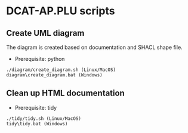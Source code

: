 # DCAT-AP.PLU scripts

## Create UML diagram

The diagram is created based on documentation and SHACL shape file.
* Prerequisite: python

```
./diagram/create_diagram.sh (Linux/MacOS)
diagram\create_diagram.bat (Windows)
```

## Clean up HTML documentation


* Prerequisite: tidy

```
./tidy/tidy.sh (Linux/MacOS)
tidy\tidy.bat (Windows)
```
